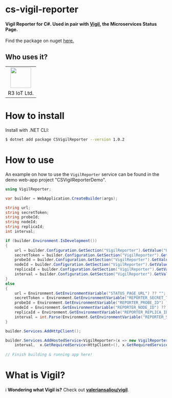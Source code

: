 # cs-vigil-reporter

#### Vigil Reporter for C#. Used in pair with [Vigil](https://github.com/valeriansaliou/vigil), the Microservices Status Page.

Find the package on nuget [here.](https://www.nuget.org/packages/CSVigilReporter/)

## Who uses it?

<table>
<tr>
<td align="center"><a href="https://r3-iot.com/"><img src="https://avatars.githubusercontent.com/u/55846740?s=200&v=4" height="64" /></a></td>
</tr>
<tr>
<td align="center">R3 IoT Ltd.</td>
</tr>
</table>



# How to install
Install with .NET CLI:

```sh
$ dotnet add package CSVigilReporter --version 1.0.2
```


# How to use
An example on how to use the `VigilReporter` service can be found in the demo web-app project "CSVigilReporterDemo". 

```c#
using VigilReporter;

var builder = WebApplication.CreateBuilder(args);

string url;
string secretToken;
string probeId;
string nodeId;
string replicaId;
int interval;

if (builder.Environment.IsDevelopment())
{
    url = builder.Configuration.GetSection("VigilReporter").GetValue("Url", "http://localhost:8080");
    secretToken = builder.Configuration.GetSection("VigilReporter").GetValue("SecretToken", "password");
    probeId = builder.Configuration.GetSection("VigilReporter").GetValue("ProbeId", "");
    nodeId = builder.Configuration.GetSection("VigilReporter").GetValue("NodeId", "");
    replicaId = builder.Configuration.GetSection("VigilReporter").GetValue("ReplicaId", "");
    interval = builder.Configuration.GetSection("VigilReporter").GetValue("Interval", 60);
}
else
{
    url = Environment.GetEnvironmentVariable("STATUS_PAGE_URL") ?? "";
    secretToken = Environment.GetEnvironmentVariable("REPORTER_SECRET_TOKEN") ?? "";
    probeId = Environment.GetEnvironmentVariable("REPORTER_PROBE_ID") ?? "";
    nodeId = Environment.GetEnvironmentVariable("REPORTER_NODE_ID") ?? "";
    replicaId = Environment.GetEnvironmentVariable("REPORTER_REPLICA_ID") ?? "";
    interval = int.Parse(Environment.GetEnvironmentVariable("REPORTER_STATUS_INTERVAL") ?? "60");
}

builder.Services.AddHttpClient();

builder.Services.AddHostedService<VigilReporter>(x => new VigilReporter(url, secretToken, probeId, nodeId, replicaId,
    interval,  x.GetRequiredService<HttpClient>(), x.GetRequiredService<ILoggerFactory>()));
    
// Finish building & running app here!
```

# What is Vigil?
ℹ️ **Wondering what Vigil is?** Check out **[valeriansaliou/vigil](https://github.com/valeriansaliou/vigil)**.